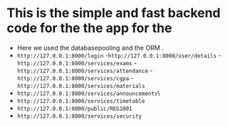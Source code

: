 # This is the simple and fast backend code for the the app for the 
- Here we used the databasepooling and the ORM .
- `http://127.0.0.1:8000/login`
-`http://127.0.0.1:8000/user/details`
-`http://127.0.0.1:8000/services/exams`
-`http://127.0.0.1:8000/services/attendance`
-`http://127.0.0.1:8000/services/cgpa`
-`http://127.0.0.1:8000/services/materials`
- `http://127.0.0.1:8000/services/announcements`\
- `http://127.0.0.1:8000/services/timetable`
- `http://127.0.0.1:8000/public/REG1001`
- `http://127.0.0.1:8000/services/security`